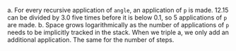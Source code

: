 a. For every recursive application of `angle`, an application of `p` is made.
   12.15 can be divided by 3.0 five times before it is below 0.1, so 5
   applications of `p` are made.
b. Space grows logarithmically as the number of applications of `p` needs
   to be implicitly tracked in the stack. When we triple a, we only add an
   additional application. The same for the number of steps.
